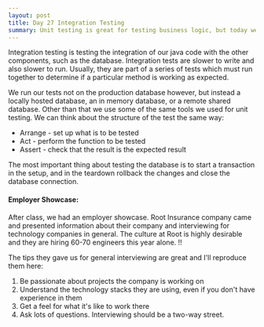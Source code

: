 ```yaml
---
layout: post
title: Day 27 Integration Testing
summary: Unit testing is great for testing business logic, but today we learned how to test our connections with the database are working as expected. 
---
```


Integration testing is testing the integration of our java code with the other components, such as the database. Integration tests are slower to write and also slower to run. Usually, they are part of a series of tests which must run together to determine if a particular method is working as expected. 

We run our tests not on the production database however, but instead a locally hosted database, an in memory database, or a remote shared database. Other than that we use some of the same tools we used for unit testing. We can think about the structure of the test the same way: 
* Arrange - set up what is to be tested
* Act - perform the function to be tested
* Assert - check that the result is the expected result 

The most important thing about testing the database is to start a transaction in the setup, and in the teardown rollback the changes and close the database connection. 

#### Employer Showcase:
After class, we had an employer showcase. Root Insurance company came and presented information about their company and interviewing for technology companies in general. The culture at Root is highly desirable and they are hiring 60-70 engineers this year alone. !!

The tips they gave us for general interviewing are great and I'll reproduce them here: 
1. Be passionate about projects the company is working on
2. Understand the technology stacks they are using, even if you don't have experience in them
3. Get a feel for what it's like to work there
4. Ask lots of questions. Interviewing should be a two-way street. 
